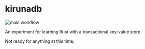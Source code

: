 # kirunadb

![main workflow](https://github.com/laurynas-biveinis/kirunadb/actions/workflows/main.yml/badge.svg)

An experiment for learning Rust with a transactional key-value store

Not ready for anything at this time.
